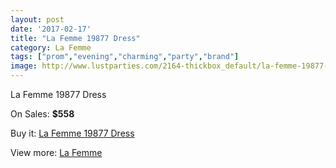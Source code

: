 ```yaml
---
layout: post
date: '2017-02-17'
title: "La Femme 19877 Dress"
category: La Femme
tags: ["prom","evening","charming","party","brand"]
image: http://www.lustparties.com/2164-thickbox_default/la-femme-19877-dress.jpg
---
```

La Femme 19877 Dress

On Sales: **$558**
<a href="https://www.lustparties.com/en/la-femme/692-la-femme-19877-dress.html"><amp-img layout="responsive" width="600" height="600" src="//www.lustparties.com/2164-thickbox_default/la-femme-19877-dress.jpg" alt="La Femme 19877 Dress 0" /></a>
<a href="https://www.lustparties.com/en/la-femme/692-la-femme-19877-dress.html"><amp-img layout="responsive" width="600" height="600" src="//www.lustparties.com/2165-thickbox_default/la-femme-19877-dress.jpg" alt="La Femme 19877 Dress 1" /></a>
<a href="https://www.lustparties.com/en/la-femme/692-la-femme-19877-dress.html"><amp-img layout="responsive" width="600" height="600" src="//www.lustparties.com/2166-thickbox_default/la-femme-19877-dress.jpg" alt="La Femme 19877 Dress 2" /></a>

Buy it: [La Femme 19877 Dress](https://www.lustparties.com/en/la-femme/692-la-femme-19877-dress.html "La Femme 19877 Dress")

View more: [La Femme](https://www.lustparties.com/en/4-la-femme "La Femme")